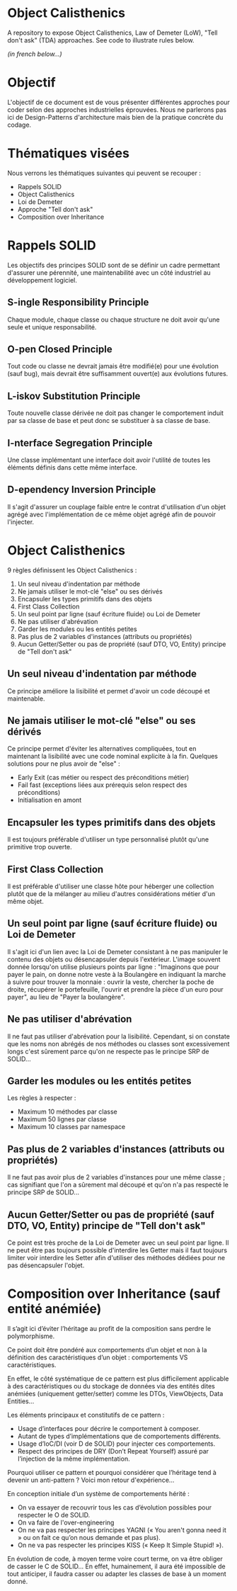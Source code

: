 # Object Calisthenics

A repository to expose Object Calisthenics, Law of Demeter (LoW), "Tell don't ask" (TDA) approaches.
See code to illustrate rules below.

_(in french below...)_

# Objectif

L'objectif de ce document est de vous présenter différentes approches pour coder selon des approches industrielles éprouvées. Nous ne parlerons pas ici de Design-Patterns d'architecture mais bien de la pratique concrète du codage.

# Thématiques visées

Nous verrons les thématiques suivantes qui peuvent se recouper :
- Rappels SOLID
- Object Calisthenics
- Loi de Demeter
- Approche "Tell don't ask"
- Composition over Inheritance

# Rappels SOLID

Les objectifs des principes SOLID sont de se définir un cadre permettant d'assurer une pérennité, une maintenabilité avec un côté industriel au développement logiciel.

## S-ingle Responsibility Principle

Chaque module, chaque classe ou chaque structure ne doit avoir qu'une seule et unique responsabilité.

## O-pen Closed Principle

Tout code ou classe ne devrait jamais être modifié(e) pour une évolution (sauf bug), mais devrait être suffisamment ouvert(e) aux évolutions futures. 

## L-iskov Substitution Principle

Toute nouvelle classe dérivée ne doit pas changer le comportement induit par sa classe de base et peut donc se substituer à sa classe de base.

## I-nterface Segregation Principle

Une classe implémentant une interface doit avoir l'utilité de toutes les éléments définis dans cette même interface.

## D-ependency Inversion Principle

Il s'agit d'assurer un couplage faible entre le contrat d'utilisation d'un objet agrégé avec l'implémentation de ce même objet agrégé afin de pouvoir l'injecter. 

# Object Calisthenics

9 règles définissent les Object Calisthenics :
1. Un seul niveau d'indentation par méthode
2. Ne jamais utiliser le mot-clé "else" ou ses dérivés
3. Encapsuler les types primitifs dans des objets
4. First Class Collection
5. Un seul point par ligne (sauf écriture fluide) ou Loi de Demeter
6. Ne pas utiliser d'abrévation
7. Garder les modules ou les entités petites
8. Pas plus de 2 variables d'instances (attributs ou propriétés)
9. Aucun Getter/Setter ou pas de propriété (sauf DTO, VO, Entity) principe de "Tell don't ask"
   
## Un seul niveau d'indentation par méthode

Ce principe améliore la lisibilité et permet d'avoir un code découpé et maintenable.

## Ne jamais utiliser le mot-clé "else" ou ses dérivés

Ce principe permet d'éviter les alternatives compliquées, tout en maintenant la lisibilité avec une code nominal explicite à la fin.
Quelques solutions pour ne plus avoir de "else" :
- Early Exit (cas métier ou respect des préconditions métier)
- Fail fast (exceptions liées aux prérequis selon respect des préconditions)
- Initialisation en amont

## Encapsuler les types primitifs dans des objets

Il est toujours préférable d'utiliser un type personnalisé plutôt qu'une primitive trop ouverte.

## First Class Collection

Il est préférable d'utiliser une classe hôte pour héberger une collection plutôt que de la mélanger au milieu d'autres considérations métier d'un même objet.

## Un seul point par ligne (sauf écriture fluide) ou Loi de Demeter

Il s'agit ici d'un lien avec la Loi de Demeter consistant à ne pas manipuler le contenu des objets ou désencapsuler depuis l'extérieur.
L'image souvent donnée lorsqu'on utilise plusieurs points par ligne : "Imaginons que pour payer le pain, on donne notre veste à la Boulangère en indiquant la marche à suivre pour trouver la monnaie : ouvrir la veste, chercher la poche de droite, récupérer le portefeuille, l'ouvrir et prendre la pièce d'un euro pour payer", au lieu de "Payer la boulangère".

## Ne pas utiliser d'abrévation

Il ne faut pas utiliser d'abrévation pour la lisibilité. Cependant, si on constate que les noms non abrégés de nos méthodes ou classes sont excessivement longs c'est sûrement parce qu'on ne respecte pas le principe SRP de SOLID...

## Garder les modules ou les entités petites

Les règles à respecter :
- Maximum 10 méthodes par classe
- Maximum 50 lignes par classe
- Maximum 10 classes par namespace

## Pas plus de 2 variables d'instances (attributs ou propriétés)

Il ne faut pas avoir plus de 2 variables d'instances pour une même classe ; cas signifiant que l'on a sûrement mal découpé et qu'on n'a pas respecté le principe SRP de SOLID...

## Aucun Getter/Setter ou pas de propriété (sauf DTO, VO, Entity) principe de "Tell don't ask"

Ce point est très proche de la Loi de Demeter avec un seul point par ligne. Il ne peut être pas toujours possible d'interdire les Getter mais il faut toujours limiter voir interdire les Setter afin d'utiliser des méthodes dédiées pour ne pas désencapsuler l'objet.

# Composition over Inheritance (sauf entité anémiée)

Il s’agit ici d’éviter l’héritage au profit de la composition sans perdre le polymorphisme.

Ce point doit être pondéré aux comportements d’un objet et non à la définition des caractéristiques d’un objet : comportements VS caractéristiques.

En effet, le côté systématique de ce pattern est plus difficilement applicable à des caractéristiques ou du stockage de données via des entités dites anémiées (uniquement getter/setter) comme les DTOs, ViewObjects, Data Entities…

Les éléments principaux et constitutifs de ce pattern :
- Usage d’interfaces pour décrire le comportement à composer.
- Autant de types d’implémentations que de comportements différents.
- Usage d’IoC/DI (voir D de SOLID) pour injecter ces comportements.
- Respect des principes de DRY (Don’t Repeat Yourself) assuré par l’injection de la même implémentation.

Pourquoi utiliser ce pattern et pourquoi considérer que l’héritage tend à devenir un anti-pattern ? Voici mon retour d'expérience…

En conception initiale d’un système de comportements hérité :
- On va essayer de recouvrir tous les cas d’évolution possibles pour respecter le O de SOLID.
- On va faire de l'over-engineering
- On ne va pas respecter les principes YAGNI (« You aren't gonna need it » ou on fait ce qu’on nous demande et pas plus). 
- On ne va pas respecter les principes KISS (« Keep It Simple Stupid! »). 

En évolution de code, à moyen terme voire court terme, on va être obliger de casser le C de SOLID… 
En effet, humainement, il aura été impossible de tout anticiper, il faudra casser ou adapter les classes de base à un moment donné.

